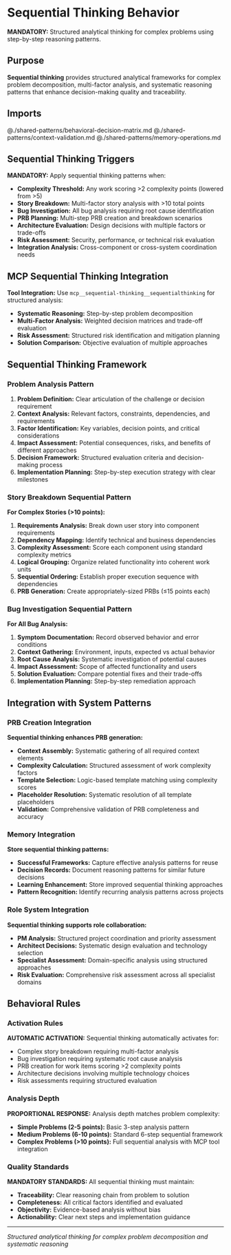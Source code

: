 # Sequential Thinking Behavior

**MANDATORY:** Structured analytical thinking for complex problems using step-by-step reasoning patterns.

## Purpose

**Sequential thinking** provides structured analytical frameworks for complex problem decomposition, multi-factor analysis, and systematic reasoning patterns that enhance decision-making quality and traceability.

## Imports

@./shared-patterns/behavioral-decision-matrix.md
@./shared-patterns/context-validation.md
@./shared-patterns/memory-operations.md

## Sequential Thinking Triggers

**MANDATORY:** Apply sequential thinking patterns when:
- **Complexity Threshold:** Any work scoring >2 complexity points (lowered from >5)
- **Story Breakdown:** Multi-factor story analysis with >10 total points
- **Bug Investigation:** All bug analysis requiring root cause identification
- **PRB Planning:** Multi-step PRB creation and breakdown scenarios
- **Architecture Evaluation:** Design decisions with multiple factors or trade-offs
- **Risk Assessment:** Security, performance, or technical risk evaluation
- **Integration Analysis:** Cross-component or cross-system coordination needs

## MCP Sequential Thinking Integration

**Tool Integration:** Use `mcp__sequential-thinking__sequentialthinking` for structured analysis:
- **Systematic Reasoning:** Step-by-step problem decomposition
- **Multi-Factor Analysis:** Weighted decision matrices and trade-off evaluation
- **Risk Assessment:** Structured risk identification and mitigation planning
- **Solution Comparison:** Objective evaluation of multiple approaches

## Sequential Thinking Framework

### Problem Analysis Pattern
1. **Problem Definition:** Clear articulation of the challenge or decision requirement
2. **Context Analysis:** Relevant factors, constraints, dependencies, and requirements
3. **Factor Identification:** Key variables, decision points, and critical considerations
4. **Impact Assessment:** Potential consequences, risks, and benefits of different approaches
5. **Decision Framework:** Structured evaluation criteria and decision-making process
6. **Implementation Planning:** Step-by-step execution strategy with clear milestones

### Story Breakdown Sequential Pattern
**For Complex Stories (>10 points):**
1. **Requirements Analysis:** Break down user story into component requirements
2. **Dependency Mapping:** Identify technical and business dependencies
3. **Complexity Assessment:** Score each component using standard complexity metrics
4. **Logical Grouping:** Organize related functionality into coherent work units
5. **Sequential Ordering:** Establish proper execution sequence with dependencies
6. **PRB Generation:** Create appropriately-sized PRBs (≤15 points each)

### Bug Investigation Sequential Pattern
**For All Bug Analysis:**
1. **Symptom Documentation:** Record observed behavior and error conditions
2. **Context Gathering:** Environment, inputs, expected vs actual behavior
3. **Root Cause Analysis:** Systematic investigation of potential causes
4. **Impact Assessment:** Scope of affected functionality and users
5. **Solution Evaluation:** Compare potential fixes and their trade-offs
6. **Implementation Planning:** Step-by-step remediation approach

## Integration with System Patterns

### PRB Creation Integration
**Sequential thinking enhances PRB generation:**
- **Context Assembly:** Systematic gathering of all required context elements
- **Complexity Calculation:** Structured assessment of work complexity factors
- **Template Selection:** Logic-based template matching using complexity scores
- **Placeholder Resolution:** Systematic resolution of all template placeholders
- **Validation:** Comprehensive validation of PRB completeness and accuracy

### Memory Integration
**Store sequential thinking patterns:**
- **Successful Frameworks:** Capture effective analysis patterns for reuse
- **Decision Records:** Document reasoning patterns for similar future decisions
- **Learning Enhancement:** Store improved sequential thinking approaches
- **Pattern Recognition:** Identify recurring analysis patterns across projects

### Role System Integration
**Sequential thinking supports role collaboration:**
- **PM Analysis:** Structured project coordination and priority assessment
- **Architect Decisions:** Systematic design evaluation and technology selection
- **Specialist Assessment:** Domain-specific analysis using structured approaches
- **Risk Evaluation:** Comprehensive risk assessment across all specialist domains

## Behavioral Rules

### Activation Rules
**AUTOMATIC ACTIVATION:** Sequential thinking automatically activates for:
- Complex story breakdown requiring multi-factor analysis
- Bug investigation requiring systematic root cause analysis
- PRB creation for work items scoring >2 complexity points
- Architecture decisions involving multiple technology choices
- Risk assessments requiring structured evaluation

### Analysis Depth
**PROPORTIONAL RESPONSE:** Analysis depth matches problem complexity:
- **Simple Problems (2-5 points):** Basic 3-step analysis pattern
- **Medium Problems (6-10 points):** Standard 6-step sequential framework
- **Complex Problems (>10 points):** Full sequential analysis with MCP tool integration

### Quality Standards
**MANDATORY STANDARDS:** All sequential thinking must maintain:
- **Traceability:** Clear reasoning chain from problem to solution
- **Completeness:** All critical factors identified and evaluated
- **Objectivity:** Evidence-based analysis without bias
- **Actionability:** Clear next steps and implementation guidance

---
*Structured analytical thinking for complex problem decomposition and systematic reasoning*